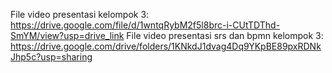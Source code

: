 File video presentasi kelompok 3: https://drive.google.com/file/d/1wntqRybM2f5l8brc-i-CUtTDThd-SmYM/view?usp=drive_link
File video presentasi srs dan bpmn kelompok 3: https://drive.google.com/drive/folders/1KNkdJ1dvag4Dq9YKpBE89pxRDNkJhp5c?usp=sharing
